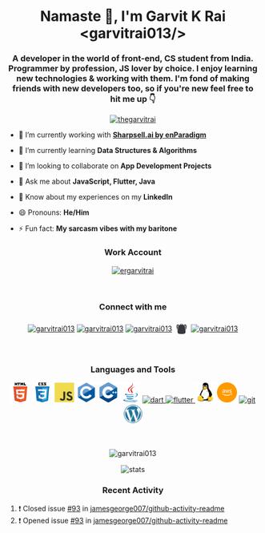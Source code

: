 <h1 align="center">Namaste 🙏, I'm Garvit K Rai<br>&ltgarvitrai013/&gt</h1>
<h3 align="center">A developer in the world of front-end, CS student from India. Programmer by profession, JS lover by choice. I enjoy learning new technologies & working with them. I'm fond of making friends with new developers too, so if you're new feel free to hit me up 👇</h3>



<p align="center"> <a href="https://twitter.com/thegarvitrai" target="_blank"><img src="https://img.shields.io/twitter/follow/thegarvitrai?logo=twitter&style=for-the-badge" alt="thegarvitrai" /></a></p>

- 🔭 I’m currently working with <a href="https://github.com/enparadigm" target="_blank">**Sharpsell.ai by enParadigm**</a>

- 🌱 I’m currently learning **Data Structures & Algorithms**

- 👯 I’m looking to collaborate on **App Development Projects**

- 💬 Ask me about **JavaScript, Flutter, Java**

- 📄 Know about my experiences on my **LinkedIn**

- 😄 Pronouns: **He/Him**

- ⚡ Fun fact: **My sarcasm vibes with my baritone**

<h3 align="center">Work Account</h3>
<p align="center">
<a href="https://github.com/ergarvitrai" target="_blank"><img align="center" src="https://img.shields.io/badge/github-%23121011.svg?style=for-the-badge&logo=github&logoColor=white" alt="ergarvitrai" height="30"/></a>
</p>

<br>
<h3 align="center">Connect with me</h3>
<p align="center">
<a href="https://twitter.com/thegarvitrai" target="_blank"><img align="center" src="https://raw.githubusercontent.com/rahuldkjain/github-profile-readme-generator/master/src/images/icons/Social/twitter.svg" alt="garvitrai013" height="30" width="40" /></a>
<a href="https://linkedin.com/in/thegarvitrai" target="_blank"><img align="center" src="https://raw.githubusercontent.com/rahuldkjain/github-profile-readme-generator/master/src/images/icons/Social/linked-in-alt.svg" alt="garvitrai013" height="30" /></a>
<a href="https://instagram.com/thegarvitrai" target="_blank"><img align="center" src="https://raw.githubusercontent.com/rahuldkjain/github-profile-readme-generator/master/src/images/icons/Social/instagram.svg" alt="garvitrai013" height="30" width="40" /></a>
<a href="https://www.showwcase.com/thegarvitrai" target="_blank"><img style="padding-top:2px;padding-bottom:2px" align="center" src="assets/showwcase-modified.png" alt="garvitrai013" height="30" width="30"/></a> 
<a href="https://www.leetcode.com/thegarvitrai" target="_blank"><img align="center" src="https://leetcode.com/_next/static/images/logo-dark-c96c407d175e36c81e236fcfdd682a0b.png" alt="garvitrai013" height="30"  /></a>
</p>
<br>
<h3 align="center">Languages and Tools</h3>
<p align="center">
 <a href="https://www.w3.org/html/" target="_blank"> <img src="https://raw.githubusercontent.com/devicons/devicon/master/icons/html5/html5-original-wordmark.svg" alt="html5" width="40" height="40"/></a> 
 <a href="https://www.w3schools.com/css/" target="_blank"> <img src="https://raw.githubusercontent.com/devicons/devicon/master/icons/css3/css3-original-wordmark.svg" alt="css3" width="40" height="40"/></a> 
 <a href="https://developer.mozilla.org/en-US/docs/Web/JavaScript" target="_blank"><img src="https://raw.githubusercontent.com/devicons/devicon/master/icons/javascript/javascript-original.svg" alt="javascript" width="40" height="40"/></a> 
 <a href="https://www.cprogramming.com/" target="_blank"> <img src="https://raw.githubusercontent.com/devicons/devicon/master/icons/c/c-original.svg" alt="c" width="40" height="40"/></a> 
 <a href="https://www.w3schools.com/cpp/" target="_blank"> <img src="https://raw.githubusercontent.com/devicons/devicon/master/icons/cplusplus/cplusplus-original.svg" alt="cplusplus" width="40" height="40"/></a> 
 <a href="https://www.java.com" target="_blank"> <img src="https://raw.githubusercontent.com/devicons/devicon/master/icons/java/java-original.svg" alt="java" height="40"/></a> 
 <a href="https://dart.dev" target="_blank"> <img src="https://www.vectorlogo.zone/logos/dartlang/dartlang-icon.svg" alt="dart" width="40" height="40"/> </a> 
 <a href="https://flutter.dev" target="_blank"> <img src="https://www.vectorlogo.zone/logos/flutterio/flutterio-icon.svg" alt="flutter" width="40" height="40"/> </a>
 <a href="https://www.linux.org/" target="_blank"> <img src="https://raw.githubusercontent.com/devicons/devicon/master/icons/linux/linux-original.svg" alt="linux" width="40" height="40"/></a> 
 <a href="https://aws.amazon.com/" target="_blank"> <img src="assets/aws-icon.png" alt="aws" width="40" height="40"/></a> 
 <a href="https://git-scm.com/" target="_blank"> <img src="https://www.vectorlogo.zone/logos/git-scm/git-scm-icon.svg" alt="git" width="40" height="40"/></a>
 <a href="https://wordpress.com/" target="_blank"> <img src="assets/wordpress-modified.png" alt="wordpress" width="40" height="40"/></a> 
</p>
<br>
<p align="center"><img align="center" src="https://github-readme-stats.vercel.app/api/top-langs?username=garvitrai013&show_icons=true&locale=en&layout=compact" alt="garvitrai013" /></p>
 
<p align="center"><img align="center" src="https://github-readme-stats.vercel.app/api?username=garvitrai013&count_private=true" alt="stats" /></p>


### <p align="center">Recent Activity</p>

<!--START_SECTION:activity-->
1. ❗️ Closed issue [#93](https://github.com/jamesgeorge007/github-activity-readme/issues/93) in [jamesgeorge007/github-activity-readme](https://github.com/jamesgeorge007/github-activity-readme)
2. ❗️ Opened issue [#93](https://github.com/jamesgeorge007/github-activity-readme/issues/93) in [jamesgeorge007/github-activity-readme](https://github.com/jamesgeorge007/github-activity-readme)
<!--END_SECTION:activity-->
